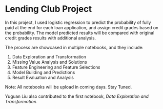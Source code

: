 # Lending Club Project

In this project, I used logistic regression to predict the probability of fully paid at the end for each loan application, and assign credit grades based on the probability. The model predicted results will be compared with original credit grades results with additional analysis.

The process are showcased in multiple notebooks, and they include:

1. Data Exploration and Transformation
2. Missing Value Analysis and Solutions
3. Feature Engineering and Feature Selections
4. Model Building and Predictions
5. Result Evaluation and Analysis

Note: All notebooks will be upload in coming days. Stay Tuned.

Yuguan Liu also contributed to the first notebook, *Data Exploration and Transformation*.
